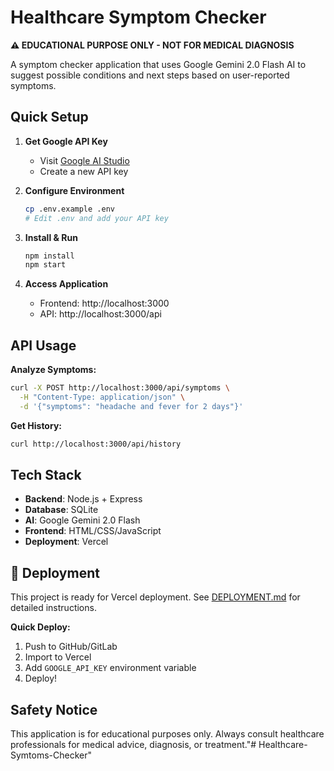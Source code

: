 # Healthcare Symptom Checker

**⚠️ EDUCATIONAL PURPOSE ONLY - NOT FOR MEDICAL DIAGNOSIS**

A symptom checker application that uses Google Gemini 2.0 Flash AI to suggest possible conditions and next steps based on user-reported symptoms.

## Quick Setup

1. **Get Google API Key**
   - Visit [Google AI Studio](https://makersuite.google.com/app/apikey)
   - Create a new API key

2. **Configure Environment**
   ```bash
   cp .env.example .env
   # Edit .env and add your API key
   ```

3. **Install & Run**
   ```bash
   npm install
   npm start
   ```

4. **Access Application**
   - Frontend: http://localhost:3000
   - API: http://localhost:3000/api

## API Usage

**Analyze Symptoms:**
```bash
curl -X POST http://localhost:3000/api/symptoms \
  -H "Content-Type: application/json" \
  -d '{"symptoms": "headache and fever for 2 days"}'
```

**Get History:**
```bash
curl http://localhost:3000/api/history
```

## Tech Stack

- **Backend**: Node.js + Express
- **Database**: SQLite
- **AI**: Google Gemini 2.0 Flash
- **Frontend**: HTML/CSS/JavaScript
- **Deployment**: Vercel

## 🚀 Deployment

This project is ready for Vercel deployment. See [DEPLOYMENT.md](DEPLOYMENT.md) for detailed instructions.

**Quick Deploy:**
1. Push to GitHub/GitLab
2. Import to Vercel
3. Add `GOOGLE_API_KEY` environment variable
4. Deploy!

## Safety Notice

This application is for educational purposes only. Always consult healthcare professionals for medical advice, diagnosis, or treatment."# Healthcare-Symtoms-Checker" 
